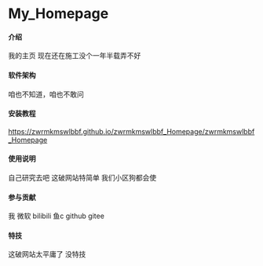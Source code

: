 #  My_Homepage

#### 介绍
我的主页
现在还在施工没个一年半载弄不好

#### 软件架构
咱也不知道，咱也不敢问


#### 安装教程

https://zwrmkmswlbbf.github.io/zwrmkmswlbbf_Homepage/zwrmkmswlbbf_Homepage

#### 使用说明

自己研究去吧
这破网站特简单
我们小区狗都会使

#### 参与贡献

我
微软
bilibili
鱼c
github
gitee


#### 特技

这破网站太平庸了
没特技

